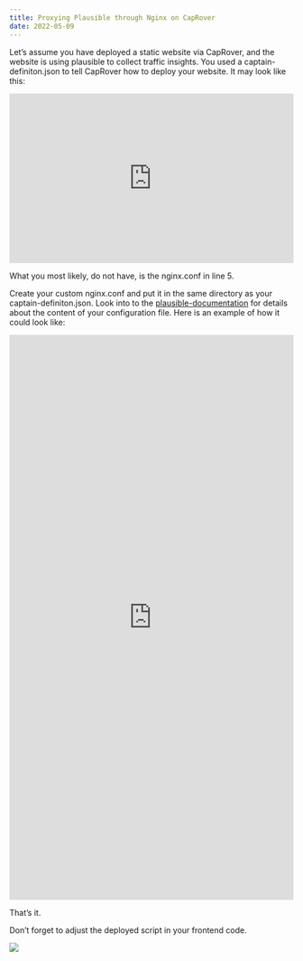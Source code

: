 ```yaml
---
title: Proxying Plausible through Nginx on CapRover
date: 2022-05-09
---
```


Let’s assume you have deployed a static website via CapRover, and the website is using plausible to collect traffic insights. You used a captain-definiton.json to tell CapRover how to deploy your website. It may look like this:

<iframe
  src="https://gist.github.com/waaeel/9f19b4891b2a1c179abfe0dbf80099f4.pibb"
  style="width: 100%; height: 300px; border: 0;"
>
</iframe>

What you most likely, do not have, is the nginx.conf in line 5.

Create your custom nginx.conf and put it in the same directory as your captain-definiton.json. Look into to the [plausible-documentation](https://plausible.io/docs/proxy/guides/nginx) for details about the content of your configuration file. Here is an example of how it could look like:

<iframe
  src="https://gist.github.com/waaeel/575d848e6d73cbaa9678183d5c745eed.pibb"
  style="width: 100%; height: 1000px; border: 0;"
>
</iframe>

That’s it.

Don’t forget to adjust the deployed script in your frontend code.

![](https://cdn-images-1.medium.com/max/9200/1*_OgPW3XkhfApjdKvA_Vcrw.png)
